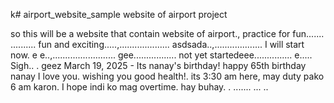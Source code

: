 k# airport_website_sample
website of airport project

so this will be a website that contain website of airport., practice for fun.......
..........
fun and exciting.....,....................
asdsada..,...................
I will start now. e e..,.........................
gee.................
not yet startedeee...............
e.....
Sigh..
.
geez
March 19, 2025 - Its nanay's birthday! happy 65th birthday nanay I love you. wishing you good health!. its 3:30 am here, may duty pako 6 am karon. I hope indi ko mag overtime. hay buhay. . .......
...
..
